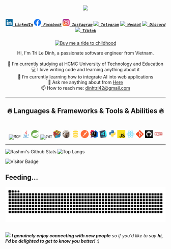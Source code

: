 <h1 align="center">
  <a href="https://git.io/typing-svg">
    <img
      src="https://readme-typing-svg.herokuapp.com/?font=Fira+Code&weight=1000&size=40&duration=800&pause=600&color=009FF7&background=FFFFFF00&center=true&vCenter=true&width=1007&height=71&lines=Hi,+I%27m+Le+Dinh+Tri!%20A+fullstack+developer!;%20Nice+to+meet+you!">
  </a>
</h1>

<h5 align="center">
  <code><a href="https://www.linkedin.com/in/dinhtri42/" title="LinkedIn Profile"><img width="22" src="images/linkedin.svg"> LinkedIn</a></code>
  <code><a href="https://web.facebook.com/tuoithodakhoc2/" title="Facebook Profile"><img width="22" src="images/facebook.png"(https://raw.githubusercontent.com/github/explore/9adcff6afda303fb7fcead92954bad819fa7a4bd/topics/facebook/facebook.png)"> Facebook</a></code>
<!--   <code><a href="" title="Stack Overflow Profile"><img width="22" src="images/stackoverflow.svg"> Stack Overflow</a></code> -->
  <code><a href="https://www.instagram.com/tuoithodakhoc/" title="Instagram Profile"><img width="22" src="images/instagram.svg"> Instagram</a></code>
  <code><a href="https://t.me/tuoithodakhoc" title="Telegram Profile"><img width="22" src="https://cdn.worldvectorlogo.com/logos/telegram-1.svg"> Telegram</a></code>
  <code><a href="https://u.wechat.com/kHoSmn6I3XeCnBMTDvYPOnc?s=1" title="Wechat Profile"><img width="22" src="https://www.svgrepo.com/show/303187/wechat-logo.svg"> Wechat</a></code>
  <code><a href="https://discordapp.com/users/1070699866302468186" title="Discord Profile"><img width="22" src="https://encrypted-tbn0.gstatic.com/images?q=tbn:ANd9GcQoCkY_K9TX2dN21sxK2Np0a2vqnKKHGWP7Ow&s"> Discord</a></code>
  <code><a href="" title="Tiktok Profile"><img width="22" src="https://vectorwiki.com/images/iwkm5__tiktok-icon.svg"> Tiktok</a></code>
</h5>

<p align="center">
  <a href="https://www.buymeacoffee.com/trild" target="_blank">
    <img 
      src="https://img.shields.io/badge/🎠%20Buy%20me%20a%20ride%20to%20childhood-FFDD00?style=for-the-badge&logo=buy-me-a-coffee&logoColor=black" 
      alt="Buy me a ride to childhood" 
      width="400">
  </a>
</p>



<p align="center">
  Hi, I'm Tri Le Dinh, a passionate software engineer from Vietnam.
  <br>
  <br>
  🔬 I'm currently studying at HCMC University of Technology and Education
  <br>
  💻 I love writing code and learning anything about it
  <br>
   🤖 I’m currently learning how to integrate AI into web applications
  <br>
  💬 Ask me anything about from <a href="https://github.com/tuoitho/tuoitho/issues" title="Issues">Here</a>
  <br>
  📫 How to reach me: <a href="mailto: dinhtri42@gmail.com">dinhtri42@gmail.com</a>
</p>

<hr>
<h2 align="center">🔥 Languages & Frameworks & Tools & Abilities 🔥</h2>
<br>
<p align="center">
<!--   <code><img title="C" height="25" src="images/c.svg"></code> -->
  <code><img title="MCP" height="25" src="https://avatars.githubusercontent.com/u/182288589?s=200&v=4"></code>
  <!-- <code><img title="C++" height="25" src="images/cpp.svg"></code> -->
  <!-- <code><img title="C#" height="25" src="images/cSharp.svg"></code> -->
  <code><img title="Java" height="25" src="images/java-original.svg"></code>
  <code><img title="Spring" height="25" src="images/springboot.svg"></code>
  <code><img title="JWT" height="25" src="https://cdn.worldvectorlogo.com/logos/jwt-3.svg"></code>
  <code><img title="Problem Solving" height="25" src="images/problemSolving.png"></code>
  <code><img title="Dbeaver" height="25" src="images/Dbeaver.svg"></code>
  <!-- <code><img title="MySQL" height="25" src="images/mysql.svg"></code> -->
  <code><img title="SQL" height="25" src="images/sql-svgrepo-com.svg"></code>
<!--   <code><img title="PostgreSQL" height="25" src="images/postgresql.svg"></code> -->
  <code><img title="Postman" height="25" src="images/postman.svg"></code>
  <code><img title="Intellij Iidea" height="25" src="images/intellij-idea.svg"></code>
  <code><img title="Visual Studio Code" height="25" src="images/vscode.png"></code>
  <!-- <code><img title="Microsoft Visual Studio" height="25" src="images/visualstudio.png"></code> -->
  <code><img title="Python" height="25" src="images/python-original.svg"></code>
<!--   <code><img title="Django" height="25" src="images/django.png"></code> -->
  <code><img title="Javascript" height="25" src="images/javascript.svg"></code>
  <!-- <code><img title="HTML5" height="25" src="images/html5.svg"></code> -->
  <!-- <code><img title="CSS" height="25" src="images/css.svg"></code> -->
<!--   <code><img title="SASS" height="25" src="images/sass.svg"></code> -->
<!--   <code><img title="Gulp" height="25" src="images/gulp.svg"></code> -->
  <code><img title="React" height="25" src="images/react-original.svg"></code>
  <!-- <code><img title="Redux" height="25" src="images/redux.svg"></code> -->
<!--   <code><img title="AngularJS" height="25" src="images/angularjs.png"></code> -->
  <code><img title="Git" height="25" src="images/git-original.svg"></code>
<!--   <code><img title=".NetCore" height="25" src="images/dotnetcore.svg"></code> -->
<!--   <code><img title="JQuery" height="25" src="images/jquery-original.svg"></code> -->
  <!-- <code><img title="JSON" height="25" src="images/json.svg"></code> -->
<!--   <code><img title="Unity" height="25" src="images/unity3d.svg"></code> -->
<!--   <code><img title="Android" height="25" src="images/android.svg"></code> -->
  <code><img title="GitHub" height="25" src="images/github.svg"></code>
  <code><img title="npm" height="25" src="images/npm.svg"></code>
<!--   <code><img title="PHP" height="25" src="images/php.svg"></code> -->
<!--   <code><img title="Flask" height="25" src="images/flask.png"></code> -->
</p>
<hr>

<!-- <h2 align="center">⚡ Stats ⚡</h2>
<br>
<p align=center>
<div align=center>
  <a href="https://github.com/denvercoder1/github-readme-streak-stats" title="Go to Source">
    <img align="center" width=390
      src="https://streak-stats.demolab.com/?user=tuoitho&theme=react&border=61dafb&hide_border=true"
      alt="tuoitho" />
  </a>
  <a href="https://github.com/anuraghazra/github-readme-stats" title="Go to Source">
    <img align="center" width=390
      src="https://github-readme-stats.vercel.app/api?username=tuoitho&show_icons=true&theme=react&border_color=61dafb&hide_border=true" />
  </a>
</div>
<br><br><br><br><br><br><br><br><br>
<div align=center>
  <a href="https://github.com/anuraghazra/github-readme-stats">
    <img height=200 align="center"
      src="https://github-readme-stats.vercel.app/api/top-langs/?username=tuoitho&hide=c%23,powershell,Mathematica,Ruby,Objective-C,Objective-C%2b%2b,Cuda&title_color=61dafb&text_color=ffffff&icon_color=61dafb&bg_color=20232a&langs_count=8&layout=compact&border_color=61dafb&hide_border=true&size_weight=0.5&count_weight=0.5" />
  </a>
</div>

<br>

<img
  src="https://github-readme-activity-graph.vercel.app/graph?username=tuoitho&theme=react-dark&bg_color=20232a&hide_border=true"
  width="100%" />
</p>

<hr> -->

![Rashmi's Github Stats](https://github-readme-stats.vercel.app/api?username=tuoitho&count_private=true&show_icons=true&include_all_commits=true)
![Top Langs](https://github-readme-stats.vercel.app/api/top-langs/?username=tuoitho&hide=TeX&layout=compact)

![Visitor Badge](https://visitor-badge.laobi.icu/badge?page_id=tuoitho.tuoitho)

## Feeding...
![Snake animation](https://raw.githubusercontent.com/tuoitho/tuoitho/output/github-contribution-grid-snake.svg)

##
<img src="https://media.giphy.com/media/LnQjpWaON8nhr21vNW/giphy.gif" width="60"> <em><b>I genuinely enjoy connecting with new people</b> so if you'd like to say <b>hi, I'd be delighted to get to know you better!</b> :)</em>
